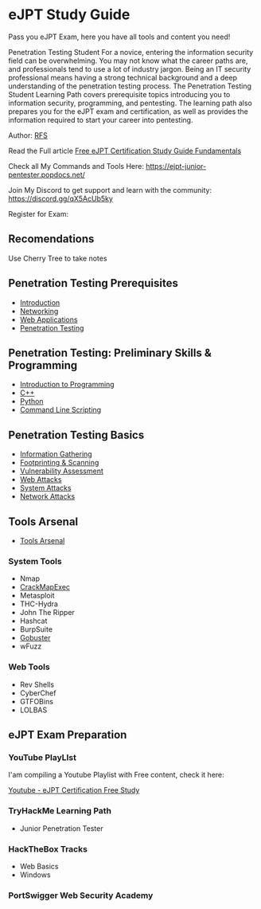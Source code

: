 # eJPT Study Guide
Pass you eJPT Exam, here you have all tools and content you need!

Penetration Testing Student
For a novice, entering the information security field can be overwhelming. You may not know what the career paths are, and professionals tend to use a lot of industry jargon. Being an IT security professional means having a strong technical background and a deep understanding of the penetration testing process. The Penetration Testing Student Learning Path covers prerequisite topics introducing you to information security, programming, and pentesting. The learning path also prepares you for the eJPT exam and certification, as well as provides the information required to start your career into pentesting.

Author: [RFS](https://cli-ck.me/rfs)

Read the Full article [Free eJPT Certification Study Guide Fundamentals](https://www.poplabsec.com/ejpt-certification-study-material/)

Check all My Commands and Tools Here: https://ejpt-junior-pentester.popdocs.net/

Join My Discord to get support and learn with the community: https://discord.gg/qX5AcUb5ky

Register for Exam: 

## Recomendations

Use Cherry Tree to take notes




## Penetration Testing Prerequisites
 

- [Introduction](/PenetrationTestingPrerequisites/Introduction)
- [Networking](/PenetrationTestingPrerequisites/Networking)
- [Web Applications](/PenetrationTestingPrerequisites/Web_Applications)
- [Penetration Testing](/PenetrationTestingPrerequisites/Penetration_Testing)


## Penetration Testing: Preliminary Skills & Programming


- [Introduction to Programming](/Preliminary_Skills_Programming/IntroductionToProgramming)
- [C++](/Preliminary_Skills_Programming/C%2B%2B)
- [Python](/Preliminary_Skills_Programming/python)
- [Command Line Scripting](/Preliminary_Skills_Programming/CommandLineScripting)


## Penetration Testing Basics

- [Information Gathering](/Penetration%20Testing%20Basics/Information_Gathering)
- [Footprinting & Scanning](/Penetration%20Testing%20Basics/Footprinting_Scanning)
- [Vulnerability Assessment](/Penetration%20Testing%20Basics/Vulnerability_Assessment)
- [Web Attacks](/Penetration%20Testing%20Basics/Web_Attacks)
- [System Attacks](/Penetration%20Testing%20Basics/System_Attacks)
- [Network Attacks](/Penetration%20Testing%20Basics/Network_Attacks)




## Tools Arsenal
- [Tools Arsenal](/Penetration%20Testing%20Basics/)

### System Tools
- Nmap
- [CrackMapExec](https://www.poplabsec.com/crackmapexec-post-exploitation-guide/)
- Metasploit
- THC-Hydra
- John The Ripper
- Hashcat
- BurpSuite
- [Gobuster](https://www.poplabsec.com/gobuster-tutorial/)
- wFuzz

### Web Tools
- Rev Shells
- CyberChef
- GTFOBins
- LOLBAS


## eJPT Exam Preparation

### YouTube PlayLIst

I'am compiling a Youtube Playlist with Free content, check it here:

[Youtube - eJPT Certification Free Study](https://www.youtube.com/watch?v=glonDJIemHM&list=PLma3mJs09i0ftnMrQROtMo_r1NJIplxEM)

### TryHackMe Learning Path
- Junior Penetration Tester
### HackTheBox Tracks
- Web Basics
- Windows
### PortSwigger Web Security Academy

